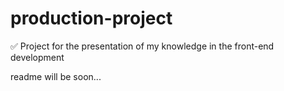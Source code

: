 # production-project
✅ Project for the presentation of my knowledge in the front-end development

readme will be soon...

